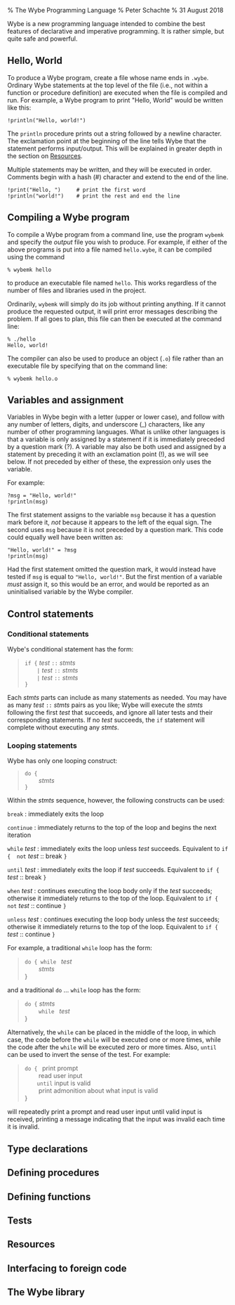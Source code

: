 % The Wybe Programming Language
% Peter Schachte
% 31 August 2018

Wybe is a new programming language intended to combine the best features of
declarative and imperative programming.  It is rather simple, but quite
safe and powerful.

## Hello, World

To produce a Wybe program, create a file whose name ends in `.wybe`.
Ordinary Wybe statements at the top level of the file (i.e., not within a
function or procedure definition) are executed when the file is compiled
and run.  For example, a Wybe program to print "Hello, World" would be
written like this:


    !println("Hello, world!")

The `println` procedure prints out a string followed by a newline
character.  The exclamation point at the beginning of the line tells Wybe
that the statement performs input/output.  This will be explained in
greater depth in the section on [Resources](#Resources).

Multiple statements may be written, and they will be executed in order.
Comments begin with a hash (#) character and extend to the end of the line.

    !print("Hello, ")     # print the first word
    !println("world!")    # print the rest and end the line

## <a name="Compiling"></a>Compiling a Wybe program

To compile a Wybe program from a command line, use the program `wybemk` and
specify the *output* file you wish to produce.  For example, if either of
the above programs is put into a file named `hello.wybe`, it can be
compiled using the command

    % wybemk hello

to produce an executable file named `hello`.  This works regardless of the
number of files and libraries used in the project.

Ordinarily, `wybemk` will simply do its job without printing anything. If
it cannot produce the requested output, it will print error messages
describing the problem. If all goes to plan, this file can then be executed
at the command line:

    % ./hello
    Hello, world!

The compiler can also be used to produce an object (`.o`) file rather than
an executable file by specifying that on the command line:

    % wybemk hello.o

## <a name="Variables"></a>Variables and assignment

Variables in Wybe begin with a letter (upper or lower case), and follow
with any number of letters, digits, and underscore (_) characters, like any
number of other programming languages. What is unlike other languages is
that a variable is only assigned by a statement if it is immediately
preceded by a question mark (?). A variable may also be both used and
assigned by a statement by preceding it with an exclamation point (!), as
we will see below. If not preceded by either of these, the expression only
uses the variable.

For example:

    ?msg = "Hello, world!"
    !println(msg)

The first statement assigns to the variable `msg` because it has a question
mark before it, _not_ because it appears to the left of the equal sign.
The second uses `msg` because it is not preceded by a question mark.
This code could equally well have been written as:

    "Hello, world!" = ?msg
    !println(msg)

Had the first statement omitted the question mark, it would instead have
tested if `msg` is equal to `"Hello, world!"`. But the first mention of a
variable _must_ assign it, so this would be an error, and would be reported
as an uninitialised variable by the Wybe compiler.

## <a name="Control"></a>Control statements
### <a name="Conditional"></a>Conditional statements
Wybe's conditional statement has the form:

>    `if {` *test* `::` *stmts*  
>    &nbsp;&nbsp;&nbsp;&nbsp;&nbsp;&nbsp;&nbsp;`|` *test* `::` *stmts*  
>    &nbsp;&nbsp;&nbsp;&nbsp;&nbsp;&nbsp;&nbsp;`|` *test* `::` *stmts*  
>    `}`

Each *stmts* parts can include as many statements as needed. You may have as
many *test* `::` *stmts* pairs as you like; Wybe will execute the *stmts*
following the first *test* that succeeds, and ignore all later tests and their
corresponding statements. If no *test* succeeds, the `if` statement will
complete without executing any *stmts*.

### <a name="Loops"></a>Looping statements

Wybe has only one looping construct:

>    `do {`  
>    &nbsp;&nbsp;&nbsp;&nbsp;&nbsp;&nbsp;&nbsp;  *stmts*  
>    `}`

Within the *stmts* sequence, however, the following constructs can be used:

`break`
:   immediately exits the loop

`continue`
:   immediately returns to the top of the loop and begins the next iteration

`while` *test*
:   immediately exits the loop unless *test* succeeds.
    Equivalent to `if {  not` *test* :: break `}`

`until` *test*
:   immediately exits the loop if *test* succeeds.
    Equivalent to `if {` *test* :: break `}`

`when` *test*
:   continues executing the loop body only if the *test* succeeds; otherwise
    it immediately returns to the top of the loop.
    Equivalent to `if {  not` *test* :: continue `}`

`unless` *test*
:   continues executing the loop body unless the *test* succeeds; otherwise
    it immediately returns to the top of the loop.
    Equivalent to `if {` *test* :: continue `}`

For example, a traditional `while` loop has the form:

>   `do { while ` *test*  
>    &nbsp;&nbsp;&nbsp;&nbsp;&nbsp;&nbsp;&nbsp;  *stmts*  
>   }

and a traditional `do` ... `while` loop has the form:

>   `do {` *stmts*  
>    &nbsp;&nbsp;&nbsp;&nbsp;&nbsp;&nbsp;&nbsp; `while ` *test*  
>   }

Alternatively, the `while` can be placed in the middle of the loop, in which
case, the code before the `while` will be executed one or more times, while the
code after the `while` will be executed zero or more times.  Also, `until` can
be used to invert the sense of the test.  For example:

>   `do { ` print prompt  
>    &nbsp;&nbsp;&nbsp;&nbsp;&nbsp;&nbsp;&nbsp; read user input  
>    &nbsp;&nbsp;&nbsp;&nbsp;&nbsp;&nbsp; `until` input is valid  
>    &nbsp;&nbsp;&nbsp;&nbsp;&nbsp;&nbsp;&nbsp; print admonition about what input is valid  
>   }

will repeatedly print a prompt and read user input until valid input is
received, printing a message indicating that the input was invalid each time it
is invalid.

## <a name="Types"></a>Type declarations
## <a name="Procedures"></a>Defining procedures
## <a name="Functions"></a>Defining functions
## <a name="Tests"></a>Tests
## <a name="Resources"></a>Resources
## <a name="Foreign"></a>Interfacing to foreign code
## <a name="Library"></a>The Wybe library
